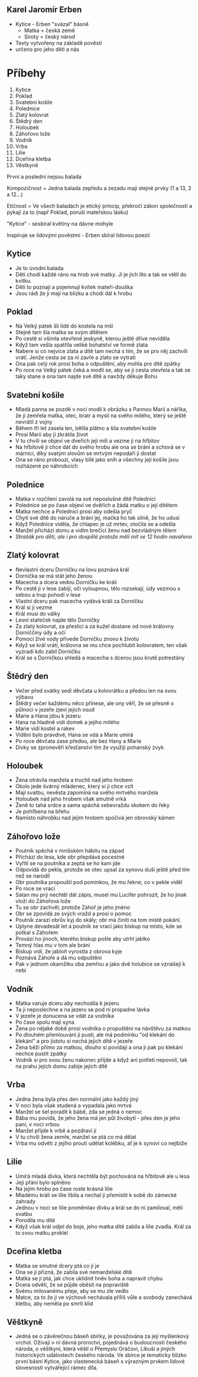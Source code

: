 ## Karel Jaromír Erben

-   Kytice - Erben "svázal" básně
    -   Matka = česká země
    -   Siroty = český národ
-   Texty vytvořeny na základě pověstí
-   určeno pro jeho děti a nás

# Příbehy

1.  Kytice
2.  Poklad
3.  Svatební košile
4.  Polednice
5.  Zlatý kolovrat
6.  Štědrý den
7.  Holoubek
8.  Záhořovo lože
9.  Vodník
10. Vrba
11. Lilie
12. Dceřina kletba
13. Věstkyně

První a poslední nejsou balada

Kompozičnost = Jedna balada zepředu a zezadu mají stejné prvky (1 a 13, 2 a 12...)

Etičnost = Ve všech baladách je etický princip, překročí zákon společnosti a pykají za to (např Poklad, poruší mateřskou lásku)

"Kytice" - sesbíral květiny na dávne mohyle

Inspiruje se lidovými pověstmi - Erben sbíral lidovou poezii

## Kytice

-   Je to úvodní balada
-   Děti chodí každé ráno na hrob své matky. Jí je jich líto a tak se vtělí do kvítku.
-   Děti to poznají a pojemnují kvítek mateří-douška
-   Jsou rádi že ji mají na blízku a chodí dál k hrobu

## Poklad

-   Na Velký pátek šli lidé do kostela na mši
-   Stejně tam šla matka se svým dítětem
-   Po cestě si všimla otevřené jeskyně, kterou ještě dříve neviděla
-   Když tam vešla spatřila veliké bohatství ve formě zlata
-   Nabere si co nejvíce zlata a dítě tam nechá s tím, že se pro něj zachvíli vrátí. Jenže cesta se za ní zavře a zlato se vytratí
-   Ona pak celý rok prosí boha o odpuštění, aby mohla pro dítě zpátky
-   Po roce na Velký pátek čeká a modlí se, aby se jí cesta otevřela a tak se taky stane a ona tam najde své dítě a navždy děkuje Bohu

## Svatební košile

-   Mladá panna se pozdě v noci modlí k obrázku s Pannou Marií a náříka, že jí zemřela matka, otec, bratr a myslí na svého milého, který se ještě nevrátil z vojny
-   Během tří let zasela len, bělila plátno a šila svatební košile
-   Prosí Marii aby jí zkrátila život
-   V tu chvíli se objeví ve dveřích její milí a vezme ji na hřbitov
-   Na hřbitově ji chce dát do svého hrobu ale ona se brání a schová se v márnici, díky svatým slovům se mrtvým nepodaří jí dostat
-   Ona se ráno probouzí, vlasy bílé jako sníh a všechny její košile jsou rozházené po náhrobcích

## Polednice

-   Matka v rozčílení zavolá na své neposlušné dítě Polednici
-   Polednice se po čase objeví ve dvěřích a žádá matku o její dítětem
-   Matka nechce a Polednici prosí aby odešla pryč
-   Chytí své dítě do náruče a brání jej, mačká ho tak silně, že ho udusí
-   Když Polednice viděla, že chlapec je už mrtev, otočila se a odešla
-   Manžel přichází domu a vidím brečící ženu nad bezvládným tělem
-   _Strašák pro děti, ale i pro dospělé protože měli mít ve 12 hodin navařeno_

## Zlatý kolovrat

-   Nevlastní dceru Dorničku na lovu poznává král
-   Dornička se má stát jeho ženou
-   Macecha a dcera vedou Dorničku ke králi
-   Po cestě ji v lese zabíjí, oči vyloupnou, tělo rozsekají, údy vezmou s sebou a trup pohodí v lese
-   Vlastní dceru pak macecha vydává králi za Dorničku
-   Král si ji vezme
-   Král musí do války
-   Lesní stařeček najde tělo Dorničky
-   Za zlatý kolovrat, za přeslici a za kužel dostane od nové královny Dorniččiny údy a oči
-   Pomocí živé vody přivede Dorničku znovu k životu
-   Když se král vrátí, královna se mu chce pochlubit kolovratem, ten však vyzradí kdo zabil Dorničku
-   Král se s Dorničkou shledá a macecha s dcerou jsou krutě potrestány

## Štědrý den

-   Večer před svátky sedí děvčata u kolovrátku a předou len na svou výbavu
-   Štědrý večer každému něco přinese, ale ony věří, že se přesně o půlnoci v jezeře zjeví jejich osud
-   Marie a Hana jdou k jezeru
-   Hana na hladině vidí domek a jejího milého
-   Marie vidí kostel a rakev
-   Vidění bylo pravdivé, Hana se vdá a Marie umírá
-   Po roce děvčata zase předou, ale bez Hany a Marie
-   Dívky se zpronevěří křesťanství tím že využijí pohanský zvyk

## Holoubek

-   Žena otrávila manžela a truchlí nad jeho hrobem
-   Okolo jede švárný mládenec, který si ji chce vzít
-   Mají svatbu, nevěsta zapomíná na svého mrtvého manžela
-   Holoubek nad jeho hrobem však smutně vrká
-   Ženě to tahá srdce a sama spáchá sebevraždu skokem do řeky
-   Je pohřbena na břehu
-   Namísto náhrobku nad jejím hrobem spočívá jen obrovský kámen

## Záhořovo lože

-   Poutník spěchá v mnišském hábitu na západ
-   Přichází do lesa, kde obr přepdává pocestné
-   Vyřití se na poutníka a zeptá se ho kam jde
-   Odpovídá do pekla, protože se otec upsal za synovu duši ještě před tím než se narodil
-   Obr poutníka propouští pod pomínkou, že mu řekne, co v pekle viděl
-   Po roce se vrací
-   Satan mu prý nechtěl dát zápis, musel mu Lucifer pohrozit, že ho jinak vloží do Záhořova lože
-   Tu se obr zachvěl, protože Záhoř je jeho jméno
-   Obr se zpovídá ze svých vražd a prosí o pomoc
-   Poutník zarazí obrův kyj do skály; obr má činiti na tom místě pokání.
-   Uplyne devadesát let a poutník se vrací jako biskup na místo, kde se potkal s Záhořem
-   Provází ho jinoch, kterého biskup pošle aby utrhl jablko
-   Temný hlas mu v tom ale brání
-   Biskup vidí, že jabloň vyrostla z obrova kyje
-   Poznává Záhoře a dá mu odpuštění
-   Pak v jednom okamžiku oba zemřou a jako dvě holubice se vznášejí k nebi

## Vodník

-   Matka varuje dceru aby nechodila k jezeru
-   Ta ji neposlechne a na jezeru se pod ní propadne lávka
-   V jezeře je donucena se vdát za vodníka
-   Po čase spolu mají syna
-   Žena po nějaké době prosí vodníka o propuštění na návštěvu za matkou
-   Po dlouhém přemlouvání ji pustí, ale má podmínku "od klekání do klekání" a pro jistotu si nechá jejich dítě v jezeře
-   Žena běží přímo za matkou, dlouho si povídají a ona ji pak po klekání nechce pustit zpátky
-   Vodník si pro svou ženu nakonec přijde a když ani potřetí nepovolí, tak na prahu jejich domu zabije jejich dítě

## Vrba

-   Jedna žena byla přes den normální jako každý jiný
-   V noci byla však studená a vypadala jako mrtvá
-   Manžel se šel poradit k bábě, zda se jedná o nemoc
-   Bába mu povídá, že jeho žena má jen půl živobytí - přes den je jeho paní, v noci vrbou
-   Manžel přijde k vrbě a pozdraví jí
-   V tu chvíli žena zemře, manžel se ptá co má dělat
-   Vrba mu odvěti z jejího proutí udělat kolébku, ať je k synovi co nejlbíže

## Lilie

-   Umírá mladá dívka, která nechtěla být pochováná na hřbitově ale u lesa
-   Jeji přání bylo splněno
-   Na jejím hrobu po čase roste krásná lilie
-   Mladému králi se lilie líbíla a nechal ji přemístit k sobě do zámecké zahrady
-   Jednou v noci se lilie proměnilav dívku a král se do ní zamiloval, měli svatbu
-   Porodila mu dítě
-   Když však král odjel do boje, jeho matka dítě zabila a lilie zvadla. Král za to svou matku proklel

## Dceřina kletba

-   Matka se smutné dcery ptá co ji je
-   Ona se ji přizná, že zabila své nemanželské dítě
-   Matka se jí ptá, jak chce uklidnit hněv boha a napravit chybu
-   Dcera odvětí, že se půjde oběsit na popraviště
-   Svému milovanému přeje, aby se mu zle vedlo
-   Matce, za to že ji ve výchově nechávala příliš vůle a svobody zanechává kletbu, aby neměla po smrti klid

## Věštkyně

-   Jedná se o závěrečnou báseň sbírky, je považována za její myšlenkový vrchol. Ožívají v ní dávná proroctví, pojednává o budoucnosti českého národa, o věštkyni, která věští o Přemyslu Oráčovi, Libuši a jiných historických událostech českého národa. Ve sbírce je tematicky blízko první básni Kytice, jako vlastenecká báseň s výrazným prvkem lidové slovesnosti vytvářející rámec díla.
